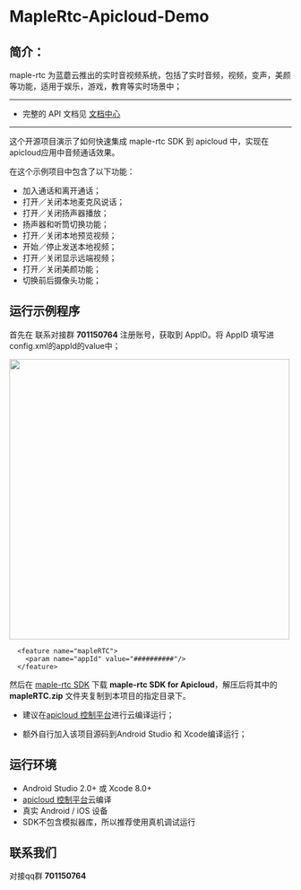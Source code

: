 # MapleRtc-Apicloud-Demo
## 简介：
maple-rtc 为蓝蘑云推出的实时音视频系统，包括了实时音频，视频，变声，美颜等功能，适用于娱乐，游戏，教育等实时场景中；

----------
- 完整的 API 文档见 [文档中心](http://doc.lmaple.com/maple-rtc-apicloud-sdk.html)

----------
这个开源项目演示了如何快速集成 maple-rtc SDK 到 apicloud 中，实现在apicloud应用中音频通话效果。

在这个示例项目中包含了以下功能：
- 加入通话和离开通话；
- 打开／关闭本地麦克风说话；
- 打开／关闭扬声器播放；
- 扬声器和听筒切换功能；
- 打开／关闭本地预览视频；
- 开始／停止发送本地视频；
- 打开／关闭显示远端视频；
- 打开／关闭美颜功能；
- 切换前后摄像头功能；

## 运行示例程序
首先在 联系对接群 **701150764** 注册账号，获取到 AppID。将 AppID 填写进 config.xml的appId的value中；

<img src="http://doc.lmaple.com/image/maple-rtc-apicloud_2.png" width="500">

```
  <feature name="mapleRTC">
    <param name="appId" value="##########"/>
  </feature>
```

然后在 [maple-rtc SDK](http://sdk.lmaple.com/MapleRtc_ApiCloud_SDK_Release-2.0.0_20180309.zip) 下载 **maple-rtc  SDK for Apicloud**，解压后将其中的 **mapleRTC.zip** 文件夹复制到本项目的指定目录下。

- 建议在[apicloud 控制平台](https://www.apicloud.com/)进行云编译运行；

- 额外自行加入该项目源码到Android Studio 和 Xcode编译运行； 


## 运行环境
- Android Studio 2.0+ 或 Xcode 8.0+
- [apicloud 控制平台](https://www.apicloud.com/)云编译
- 真实 Android / iOS 设备
- SDK不包含模拟器库，所以推荐使用真机调试运行

## 联系我们

对接qq群  **701150764**
